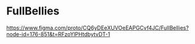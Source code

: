 # FullBellies
https://www.figma.com/proto/CQ6yDEeXUVOeEAPGCvf4JC/FullBellies?node-id=176-851&t=RFzoYlPHtdbytvDT-1

